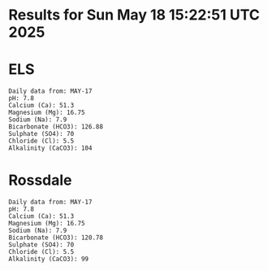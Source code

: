 # Results for Sun May 18 15:22:51 UTC 2025
# ELS
```
Daily data from: MAY-17
pH: 7.8
Calcium (Ca): 51.3
Magnesium (Mg): 16.75
Sodium (Na): 7.9
Bicarbonate (HCO3): 126.88
Sulphate (SO4): 70
Chloride (Cl): 5.5
Alkalinity (CaCO3): 104
```
# Rossdale
```
Daily data from: MAY-17
pH: 7.8
Calcium (Ca): 51.3
Magnesium (Mg): 16.75
Sodium (Na): 7.9
Bicarbonate (HCO3): 120.78
Sulphate (SO4): 70
Chloride (Cl): 5.5
Alkalinity (CaCO3): 99
```
